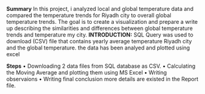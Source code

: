 **Summary**
In this project, i analyzed local and global temperature data and compared the temperature trends for Riyadh city to overall global temperature trends.
The goal is to create a visualization and prepare a write up describing the similarities and differences between global temperature trends and temperature my city.
**INTRODUCTION:**
SQL Query was used to download (CSV) file that contains yearly average temperature Riyadh city and the global temperature.
the data has been analyed and plotted using excel

**Steps**
• Downloading 2 data files from SQL database as CSV.
• Calculating the Moving Average and plotting them using MS Excel
• Writing observaions 
• Writing final conclusion
more details are existed in the Report file.
